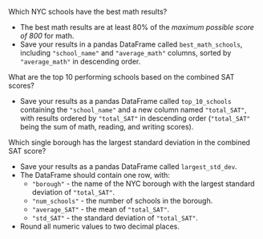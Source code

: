 Which NYC schools have the best math results?

- The best math results are at least 80% of the *maximum possible score of 800* for math.
- Save your results in a pandas DataFrame called `best_math_schools`, including `"school_name"` and `"average_math"` columns, sorted by `"average_math"` in descending order.


What are the top 10 performing schools based on the combined SAT scores?

- Save your results as a pandas DataFrame called `top_10_schools` containing the `"school_name"` and a new column named `"total_SAT"`, with results ordered by `"total_SAT"` in descending order (`"total_SAT"` being the sum of math, reading, and writing scores).


Which single borough has the largest standard deviation in the combined SAT score?

- Save your results as a pandas DataFrame called `largest_std_dev`.
- The DataFrame should contain one row, with:
    - `"borough"` - the name of the NYC borough with the largest standard deviation of `"total_SAT"`.
    - `"num_schools"` - the number of schools in the borough.
    - `"average_SAT"` - the mean of `"total_SAT"`.
    - `"std_SAT"` - the standard deviation of `"total_SAT"`.
- Round all numeric values to two decimal places.